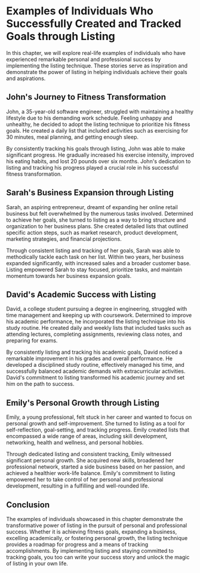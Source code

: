 Examples of Individuals Who Successfully Created and Tracked Goals through Listing
=============================================================================================

In this chapter, we will explore real-life examples of individuals who have experienced remarkable personal and professional success by implementing the listing technique. These stories serve as inspiration and demonstrate the power of listing in helping individuals achieve their goals and aspirations.

John's Journey to Fitness Transformation
----------------------------------------

John, a 35-year-old software engineer, struggled with maintaining a healthy lifestyle due to his demanding work schedule. Feeling unhappy and unhealthy, he decided to adopt the listing technique to prioritize his fitness goals. He created a daily list that included activities such as exercising for 30 minutes, meal planning, and getting enough sleep.

By consistently tracking his goals through listing, John was able to make significant progress. He gradually increased his exercise intensity, improved his eating habits, and lost 20 pounds over six months. John's dedication to listing and tracking his progress played a crucial role in his successful fitness transformation.

Sarah's Business Expansion through Listing
------------------------------------------

Sarah, an aspiring entrepreneur, dreamt of expanding her online retail business but felt overwhelmed by the numerous tasks involved. Determined to achieve her goals, she turned to listing as a way to bring structure and organization to her business plans. She created detailed lists that outlined specific action steps, such as market research, product development, marketing strategies, and financial projections.

Through consistent listing and tracking of her goals, Sarah was able to methodically tackle each task on her list. Within two years, her business expanded significantly, with increased sales and a broader customer base. Listing empowered Sarah to stay focused, prioritize tasks, and maintain momentum towards her business expansion goals.

David's Academic Success with Listing
-------------------------------------

David, a college student pursuing a degree in engineering, struggled with time management and keeping up with coursework. Determined to improve his academic performance, he incorporated the listing technique into his study routine. He created daily and weekly lists that included tasks such as attending lectures, completing assignments, reviewing class notes, and preparing for exams.

By consistently listing and tracking his academic goals, David noticed a remarkable improvement in his grades and overall performance. He developed a disciplined study routine, effectively managed his time, and successfully balanced academic demands with extracurricular activities. David's commitment to listing transformed his academic journey and set him on the path to success.

Emily's Personal Growth through Listing
---------------------------------------

Emily, a young professional, felt stuck in her career and wanted to focus on personal growth and self-improvement. She turned to listing as a tool for self-reflection, goal-setting, and tracking progress. Emily created lists that encompassed a wide range of areas, including skill development, networking, health and wellness, and personal hobbies.

Through dedicated listing and consistent tracking, Emily witnessed significant personal growth. She acquired new skills, broadened her professional network, started a side business based on her passion, and achieved a healthier work-life balance. Emily's commitment to listing empowered her to take control of her personal and professional development, resulting in a fulfilling and well-rounded life.

Conclusion
----------

The examples of individuals showcased in this chapter demonstrate the transformative power of listing in the pursuit of personal and professional success. Whether it is achieving fitness goals, expanding a business, excelling academically, or fostering personal growth, the listing technique provides a roadmap for progress and a means of tracking accomplishments. By implementing listing and staying committed to tracking goals, you too can write your success story and unlock the magic of listing in your own life.
